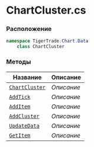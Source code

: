 
# ChartCluster.cs
### Расположение
```csharp
namespace TigerTrade.Chart.Data  
    class ChartCluster
```

### Методы
| Название | Описание |
| --- | --- |
| [`ChartCluster`](./Методы/ChartCluster.md) | *Описание* |
| [`AddTick`](./Методы/AddTick.md) | *Описание* |
| [`AddItem`](./Методы/AddItem.md) | *Описание* |
| [`AddCluster`](./Методы/AddCluster.md) | *Описание* |
| [`UpdateData`](./Методы/UpdateData.md) | *Описание* |
| [`GetItem`](./Методы/GetItem.md) | *Описание* |
